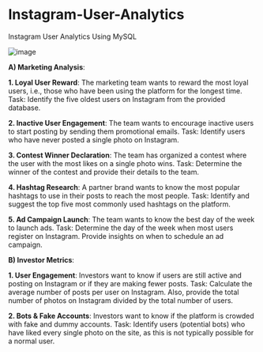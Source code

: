 # Instagram-User-Analytics
Instagram User Analytics Using MySQL

![image](https://github.com/user-attachments/assets/c646dd39-64a9-4787-abe7-cb0c7d37af7a)

**A) Marketing Analysis**:

**1.	Loyal User Reward**: The marketing team wants to reward the most loyal users, i.e., those who have been using the platform for the longest time.
   Task: Identify the five oldest users on Instagram from the provided database.

**2.	Inactive User Engagement**: The team wants to encourage inactive users to start posting by sending them promotional emails.
   Task: Identify users who have never posted a single photo on Instagram.

**3.	Contest Winner Declaration**: The team has organized a contest where the user with the most likes on a single photo wins.
    Task: Determine the winner of the contest and provide their details to the team.

**4.	Hashtag Research**: A partner brand wants to know the most popular hashtags to use in their posts to reach the most people.
    Task: Identify and suggest the top five most commonly used hashtags on the platform.

**5.	Ad Campaign Launch**: The team wants to know the best day of the week to launch ads. 
    Task: Determine the day of the week when most users register on Instagram. Provide insights on when to schedule an ad campaign.


**B) Investor Metrics**:

**1.	User Engagement**: Investors want to know if users are still active and posting on Instagram or if they are making fewer posts.
    Task: Calculate the average number of posts per user on Instagram. Also, provide the total number of photos on Instagram divided by the total number of users.

**2.	Bots & Fake Accounts**: Investors want to know if the platform is crowded
with fake and dummy accounts.
    Task: Identify users (potential bots) who have liked every single photo on the site, as this is not typically possible for a normal user.


